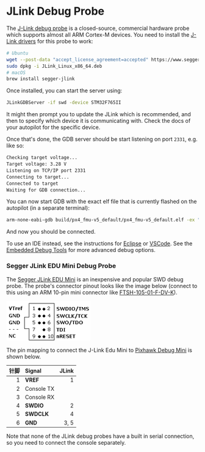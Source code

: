 # JLink Debug Probe

The [J-Link debug probe][jlink] is a closed-source, commercial hardware probe which supports almost all ARM Cortex-M devices. You need to install the [J-Link drivers][drivers] for this probe to work:

```sh
# Ubuntu
wget --post-data "accept_license_agreement=accepted" https://www.segger.com/downloads/jlink/JLink_Linux_x86_64.deb
sudo dpkg -i JLink_Linux_x86_64.deb
# macOS
brew install segger-jlink
```

Once installed, you can start the server using:

```sh
JLinkGDBServer -if swd -device STM32F765II
```

It might then prompt you to update the JLink which is recommended, and then to specify which device it is communicating with. Check the docs of your autopilot for the specific device.

Once that's done, the GDB server should be start listening on port `2331`, e.g. like so:

```sh
Checking target voltage...
Target voltage: 3.28 V
Listening on TCP/IP port 2331
Connecting to target...
Connected to target
Waiting for GDB connection...
```

You can now start GDB with the exact elf file that is currently flashed on the autopilot (in a separate terminal):

```sh
arm-none-eabi-gdb build/px4_fmu-v5_default/px4_fmu-v5_default.elf -ex "target extended-remote :2331"
```

And now you should be connected.

To use an IDE instead, see the instructions for [Eclipse](../debug/eclipse_jlink.md) or [VSCode](../dev_setup/vscode.md#hardware-debugging). See the [Embedded Debug Tools][emdbg] for more advanced debug options.

<a id="segger_jlink_edu_mini"></a>

### Segger JLink EDU Mini Debug Probe

The [Segger JLink EDU Mini](https://www.segger.com/products/debug-probes/j-link/models/j-link-edu-mini/) is an inexpensive and popular SWD debug probe. The probe's connector pinout looks like the image below (connect to this using an ARM 10-pin mini connector like [FTSH-105-01-F-DV-K](https://www.digikey.com/products/en?keywords=SAM8796-ND)).

![connector_jlink_mini.png](../../assets/debug/connector_jlink_mini.png)

The pin mapping to connect the J-Link Edu Mini to [Pixhawk Debug Mini](swd_debug.md#pixhawk-debug-mini) is shown below.

| 针脚 | Signal     | JLink |
| --:|:---------- | -----:|
|  1 | **VREF**   |     1 |
|  2 | Console TX |       |
|  3 | Console RX |       |
|  4 | **SWDIO**  |     2 |
|  5 | **SWDCLK** |     4 |
|  6 | **GND**    |  3, 5 |

Note that none of the JLink debug probes have a built in serial connection, so you need to connect the console separately.

<!-- Image of SWD cable and connector to debug port - proposed? -->

[jlink]: https://www.segger.com/products/debug-probes/j-link/
[drivers]: https://www.segger.com/downloads/jlink/
[emdbg]: https://pypi.org/project/emdbg/
